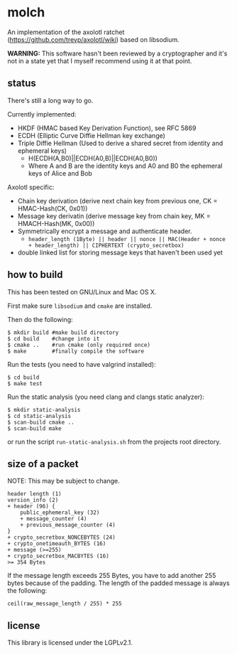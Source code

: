 molch
=====

An implementation of the axolotl ratchet (https://github.com/trevp/axolotl/wiki) based on libsodium.

**WARNING:** This software hasn't been reviewed by a cryptographer and it's not in a state yet that I myself recommend using it at that point.

status
------
There's still a long way to go.

Currently implemented:
* HKDF (HMAC based Key Derivation Function), see RFC 5869
* ECDH (Elliptic Curve Diffie Hellman key exchange)
* Triple Diffie Hellman (Used to derive a shared secret from identity and ephemeral keys)
  - H(ECDH(A,B0)||ECDH(A0,B)||ECDH(A0,B0))
  - Where A and B are the identity keys and A0 and B0 the ephemeral keys of Alice and Bob

Axolotl specific:
* Chain key derivation (derive next chain key from previous one, CK = HMAC-Hash(CK, 0x01))
* Message key derivatin (derive message key from chain key, MK = HMACH-Hash(MK, 0x00))
* Symmetrically encrypt a message and authenticate header.
  - `header_length (1Byte) || header || nonce || MAC(Header + nonce + header_length) || CIPHERTEXT (crypto_secretbox)`
* double linked list for storing message keys that haven't been used yet

how to build
------------
This has been tested on GNU/Linux and Mac OS X.

First make sure `libsodium` and `cmake` are installed.

Then do the following:
```
$ mkdir build #make build directory
$ cd build    #change into it
$ cmake ..    #run cmake (only required once)
$ make        #finally compile the software
```

Run the tests (you need to have valgrind installed):
```
$ cd build
$ make test
```

Run the static analysis (you need clang and clangs static analyzer):
```
$ mkdir static-analysis
$ cd static-analysis
$ scan-build cmake ..
$ scan-build make
```
or run the script `run-static-analysis.sh` from the projects root directory.

size of a packet
----------------
NOTE: This may be subject to change.

```
header length (1)
version_info (2)
+ header (96) {
    public_ephemeral_key (32)
    + message_counter (4)
    + previous_message_counter (4)
}
+ crypto_secretbox_NONCEBYTES (24)
+ crypto_onetimeauth_BYTES (16)
+ message (>=255)
+ crypto_secretbox_MACBYTES (16)
>= 354 Bytes
```

If the message length exceeds 255 Bytes, you have to add another 255 bytes because of the padding. The length of the padded message is always the following:

`ceil(raw_message_length / 255) * 255`

license
-------
This library is licensed under the LGPLv2.1.
